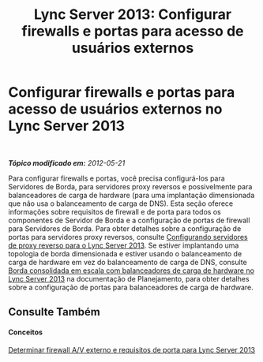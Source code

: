 ﻿---
title: 'Lync Server 2013: Configurar firewalls e portas para acesso de usuários externos'
TOCTitle: Configurar firewalls e portas para acesso de usuários externos
ms:assetid: cacb3832-f8db-4009-bfcf-6f5c15c236ed
ms:mtpsurl: https://technet.microsoft.com/pt-br/library/Gg398848(v=OCS.15)
ms:contentKeyID: 49308115
ms.date: 05/19/2016
mtps_version: v=OCS.15
ms.translationtype: HT
---

# Configurar firewalls e portas para acesso de usuários externos no Lync Server 2013

 

_**Tópico modificado em:** 2012-05-21_

Para configurar firewalls e portas, você precisa configurá-los para Servidores de Borda, para servidores proxy reversos e possivelmente para balanceadores de carga de hardware (para uma implantação dimensionada que não usa o balanceamento de carga de DNS). Esta seção oferece informações sobre requisitos de firewall e de porta para todos os componentes de Servidor de Borda e a configuração de portas de firewall para Servidores de Borda. Para obter detalhes sobre a configuração de portas para servidores proxy reversos, consulte [Configurando servidores de proxy reverso para o Lync Server 2013](lync-server-2013-setting-up-reverse-proxy-servers.md). Se estiver implantando uma topologia de borda dimensionada e estiver usando o balanceamento de carga de hardware em vez do balanceamento de carga de DNS, consulte [Borda consolidada em escala com balanceadores de carga de hardware no Lync Server 2013](lync-server-2013-scaled-consolidated-edge-with-hardware-load-balancers.md) na documentação de Planejamento, para obter detalhes sobre a configuração de portas para balanceadores de carga de hardware.

## Consulte Também

#### Conceitos

[Determinar firewall A/V externo e requisitos de porta para Lync Server 2013](lync-server-2013-determine-external-a-v-firewall-and-port-requirements.md)

